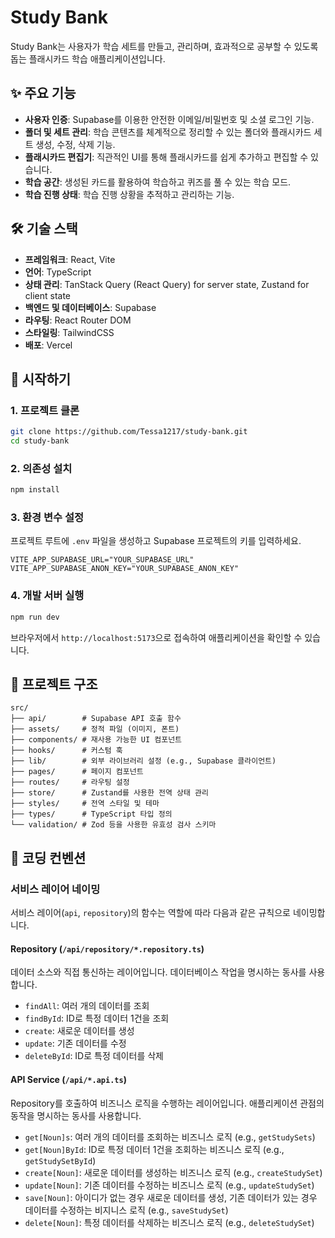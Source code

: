 # Study Bank

Study Bank는 사용자가 학습 세트를 만들고, 관리하며, 효과적으로 공부할 수 있도록 돕는 플래시카드 학습 애플리케이션입니다.

## ✨ 주요 기능

- **사용자 인증**: Supabase를 이용한 안전한 이메일/비밀번호 및 소셜 로그인 기능.
- **폴더 및 세트 관리**: 학습 콘텐츠를 체계적으로 정리할 수 있는 폴더와 플래시카드 세트 생성, 수정, 삭제 기능.
- **플래시카드 편집기**: 직관적인 UI를 통해 플래시카드를 쉽게 추가하고 편집할 수 있습니다.
- **학습 공간**: 생성된 카드를 활용하여 학습하고 퀴즈를 풀 수 있는 학습 모드.
- **학습 진행 상태**: 학습 진행 상황을 추적하고 관리하는 기능.

## 🛠️ 기술 스택

- **프레임워크**: React, Vite
- **언어**: TypeScript
- **상태 관리**: TanStack Query (React Query) for server state, Zustand for client state
- **백엔드 및 데이터베이스**: Supabase
- **라우팅**: React Router DOM
- **스타일링**: TailwindCSS
- **배포**: Vercel

## 🚀 시작하기

### 1. 프로젝트 클론

```bash
git clone https://github.com/Tessa1217/study-bank.git
cd study-bank
```

### 2. 의존성 설치

```bash
npm install
```

### 3. 환경 변수 설정

프로젝트 루트에 `.env` 파일을 생성하고 Supabase 프로젝트의 키를 입력하세요.

```env
VITE_APP_SUPABASE_URL="YOUR_SUPABASE_URL"
VITE_APP_SUPABASE_ANON_KEY="YOUR_SUPABASE_ANON_KEY"
```

### 4. 개발 서버 실행

```bash
npm run dev
```

브라우저에서 `http://localhost:5173`으로 접속하여 애플리케이션을 확인할 수 있습니다.

## 📂 프로젝트 구조

```
src/
├── api/        # Supabase API 호출 함수
├── assets/     # 정적 파일 (이미지, 폰트)
├── components/ # 재사용 가능한 UI 컴포넌트
├── hooks/      # 커스텀 훅
├── lib/        # 외부 라이브러리 설정 (e.g., Supabase 클라이언트)
├── pages/      # 페이지 컴포넌트
├── routes/     # 라우팅 설정
├── store/      # Zustand를 사용한 전역 상태 관리
├── styles/     # 전역 스타일 및 테마
├── types/      # TypeScript 타입 정의
└── validation/ # Zod 등을 사용한 유효성 검사 스키마
```

## 📜 코딩 컨벤션

### 서비스 레이어 네이밍

서비스 레이어(`api`, `repository`)의 함수는 역할에 따라 다음과 같은 규칙으로 네이밍합니다.

#### Repository (`/api/repository/*.repository.ts`)

데이터 소스와 직접 통신하는 레이어입니다. 데이터베이스 작업을 명시하는 동사를 사용합니다.

- `findAll`: 여러 개의 데이터를 조회
- `findById`: ID로 특정 데이터 1건을 조회
- `create`: 새로운 데이터를 생성
- `update`: 기존 데이터를 수정
- `deleteById`: ID로 특정 데이터를 삭제

#### API Service (`/api/*.api.ts`)

Repository를 호출하여 비즈니스 로직을 수행하는 레이어입니다. 애플리케이션 관점의 동작을 명시하는 동사를 사용합니다.

- `get[Noun]s`: 여러 개의 데이터를 조회하는 비즈니스 로직 (e.g., `getStudySets`)
- `get[Noun]ById`: ID로 특정 데이터 1건을 조회하는 비즈니스 로직 (e.g., `getStudySetById`)
- `create[Noun]`: 새로운 데이터를 생성하는 비즈니스 로직 (e.g., `createStudySet`)
- `update[Noun]`: 기존 데이터를 수정하는 비즈니스 로직 (e.g., `updateStudySet`)
- `save[Noun]`: 아이디가 없는 경우 새로운 데이터를 생성, 기존 데이터가 있는 경우 데이터를 수정하는 비지니스 로직 (e.g., `saveStudySet`)
- `delete[Noun]`: 특정 데이터를 삭제하는 비즈니스 로직 (e.g., `deleteStudySet`)
